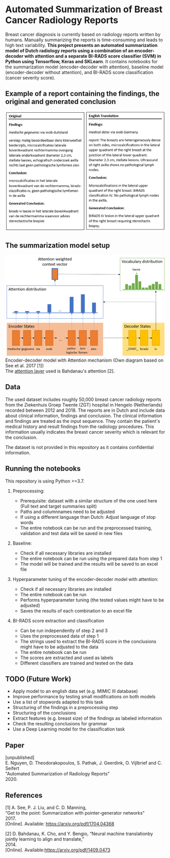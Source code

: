 # Automated Summarization of Breast Cancer Radiology Reports

<!---Breast cancer diagnosis is currently based on radiology reports written by humans. Manually summarizing the reports is time-consuming and leads to high text variability.
**This paper presents an automated summarization model of Dutch radiology reports using a combination of an encoder-decoder with attention and a separate BI-RADS score classifier (SVM)**. The summarization model was compared against a baseline model (encoder-decoder without attention) and performed 0.7\% better in ROUGE-L (50.8\% vs. 51.5\%). An accuracy of 83.3\% was achieved on the BI-RADS score classification. Additionally, a small qualitative evaluation with experts found the generated conclusions to be comprehensible and cover mostly relevant content, while their factual correctness is rather low. Overall, the developed model solves the summarization task well but some enhancements could improve the performance.--->

Breast cancer diagnosis is currently based on radiology reports written by humans. Manually summarizing the reports is time-consuming and leads to high text variability. **This project presents an automated summarization model of Dutch radiology reports using a combination of an encoder-decoder with attention and a separate BI-RADS score classifier (SVM) in Python using Tensorflow, Keras and SKLearn**. It contains notebooks for the summarization model (encoder-decoder with attention), baseline model (encoder-decoder without attention), and BI-RADS score classification (cancer severity score). 

## Example of a report containing the findings, the original and generated conclusion
![Image of an example report](Images/ex_report_translated.PNG)

## The summarization model setup
![Encoder-decoder model with Attention mechanism (Own diagram based on See et al. 2017 [1])](Images/model_explanation.png "Encoder-decoder model with Attention mechanism (Own diagram based on See et al. 2017 [1]")
Encoder-decoder model with Attention mechanism (Own diagram based on See et al. 2017 [1]) <br/>
The <a href="https://github.com/thushv89/attention_keras">attention layer</a> used is Bahdanau's attention [2].

## Data
The used dataset includes roughly 50,000 breast cancer radiology reports from the Ziekenhuis Groep Twente (ZGT) hospital in Hengelo (Netherlands) recorded between 2012 and 2018. The reports are in Dutch and include data about clinical information, findings and conclusion. The clinical information and findings are treated as the input sequence. They contain the patient's medical history and result findings from the radiology procedures. This information usually indicates the breast cancer severity which is relevant for the conclusion.

The dataset is not provided in this repository as it contains confidential information.

## Running the notebooks
This repository is using Python >=3.7. 

1. Preprocessing: 
    -  Prerequisite: dataset with a similar structure of the one used here (Full text and target summaries split)
    -  Paths and columnnames need to be adjusted
    -  If using a different language than Dutch: Adjust language of stop words
    -  The entire notebook can be run and the preprocessed training, validation and test data will be saved in new files

2. Baseline:
    - Check if all necessary libraries are installed
    - The entire notebook can be run using the prepared data from step 1
    - The model will be trained and the results will be saved to an excel file
  
3. Hyperparameter tuning of the encoder-decoder model with attention:
    -  Check if all necessary libraries are installed
    -  The entire notebook can be run
    -  Performs hyperparameter tuning (the tested values might have to be adjusted)
    -  Saves the results of each combination to an excel file

4. BI-RADS score extraction and classification
    -  Can be run independently of step 2 and 3
    -  Uses the preprocessed data of step 1
    -  The strings used to extract the BI-RADS score in the conclusions might have to be adjusted to the data
    -  The entire notebook can be run
    -  The scores are extracted and used as labels
    -  Different classifiers are trained and tested on the data

## TODO (Future Work)
-  Apply model to an english data set (e.g. MIMIC III database)
-  Improve performance by testing small modifications on both models
-  Use a list of stopwords adapted to this task
-  Structuring of the findings in a preprocessing step
-  Structuring of the conclusions
-  Extract features (e.g. breast size) of the findings as labeled information
-  Check the resulting conclusions for grammar
-  Use a Deep Learning model for the classification task


## Paper
 [unpublished] <br />
 E. Nguyen, D. Theodorakopoulos, S. Pathak, J. Geerdink, O. Vijlbrief and C. Seifert <br />
 "Automated Summarization of Radiology Reports" <br />
 2020.


## References
<a id="1">[1]</a> 
A. See, P. J. Liu, and C. D. Manning, <br />
“Get to the point: Summarization with pointer-generator networks” <br />
2017. <br />
[Online]. Available: https://arxiv.org/pdf/1704.04368

<a id="2">[2]</a>
D.  Bahdanau,  K.  Cho,  and  Y.  Bengio,  “Neural  machine  translationby  jointly  learning  to  align  and  translate,” <br />
2014.  <br />
[Online].  Available:https://arxiv.org/pdf/1409.0473
